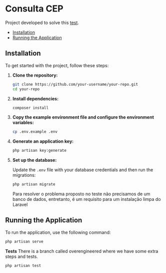 # Consulta CEP
Project developed to solve this [test](https://increazy.notion.site/Teste-Desenvolvedor-backend-62b7e24e6218412cbf1ab36aef46f603).

-   [Installation](#installation)
-   [Running the Application](#running-the-application)

## Installation

To get started with the project, follow these steps:

1. **Clone the repository:**

    ```sh
    git clone https://github.com/your-username/your-repo.git
    cd your-repo
    ```

2. **Install dependencies:**

    ```sh
    composer install
    ```

3. **Copy the example environment file and configure the environment variables:**

    ```sh
    cp .env.example .env
    ```

4. **Generate an application key:**

    ```sh
    php artisan key:generate
    ```

5. **Set up the database:**

    Update the `.env` file with your database credentials and then run the migrations:

    ```sh
    php artisan migrate
    ```
   Para resolver o problema proposto no teste não precisamos de um banco de dados, entretanto, é um requisito para um instalação limpa do Laravel

## Running the Application

To run the application, use the following command:

```sh
php artisan serve
```

**Tests**
There is a branch called overengineered where we have some extra steps and tests.

```sh
php artisan test
```
